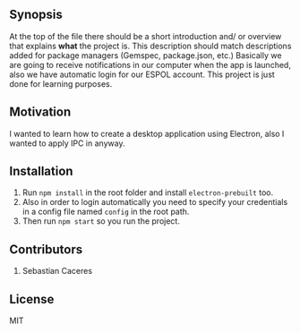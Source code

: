 ## Synopsis

At the top of the file there should be a short introduction and/ or overview that explains **what** the project is. This description should match descriptions added for package managers (Gemspec, package.json, etc.)
Basically we are going to receive notifications in our computer when the app is launched, also we have automatic login for our ESPOL account. This project is just done for learning purposes.

## Motivation

I wanted to learn how to create a desktop application using Electron, also I wanted to apply IPC in anyway.

## Installation

1. Run ```npm install``` in the root folder and install ```electron-prebuilt``` too. 
2. Also in order to login automatically you need to specify your credentials in a config file named ```config``` in the root path.
3. Then run ```npm start``` so you run the project.



## Contributors

1. Sebastian Caceres

## License

MIT
